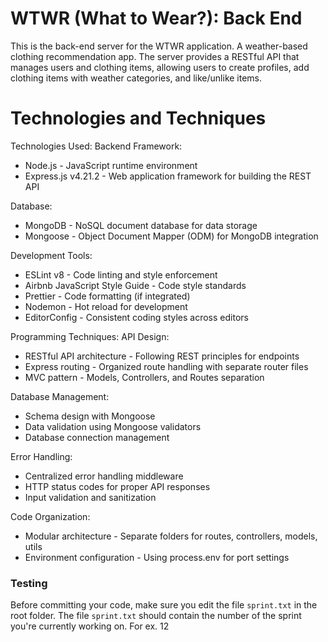 # WTWR (What to Wear?): Back End

This is the back-end server for the WTWR application. A weather-based clothing recommendation app. The server provides a RESTful API that manages users and clothing items, allowing users to create profiles, add clothing items with weather categories, and like/unlike items.

# Technologies and Techniques

Technologies Used:
Backend Framework:

- Node.js - JavaScript runtime environment
- Express.js v4.21.2 - Web application framework for building the REST API

Database:

- MongoDB - NoSQL document database for data storage
- Mongoose - Object Document Mapper (ODM) for MongoDB integration

Development Tools:

- ESLint v8 - Code linting and style enforcement
- Airbnb JavaScript Style Guide - Code style standards
- Prettier - Code formatting (if integrated)
- Nodemon - Hot reload for development
- EditorConfig - Consistent coding styles across editors

Programming Techniques:
API Design:

- RESTful API architecture - Following REST principles for endpoints
- Express routing - Organized route handling with separate router files
- MVC pattern - Models, Controllers, and Routes separation

Database Management:

- Schema design with Mongoose
- Data validation using Mongoose validators
- Database connection management

Error Handling:

- Centralized error handling middleware
- HTTP status codes for proper API responses
- Input validation and sanitization

Code Organization:

- Modular architecture - Separate folders for routes, controllers, models, utils
- Environment configuration - Using process.env for port settings

### Testing

Before committing your code, make sure you edit the file `sprint.txt` in the root folder. The file `sprint.txt` should contain the number of the sprint you're currently working on. For ex. 12
